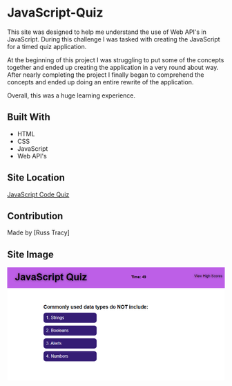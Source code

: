 # JavaScript-Quiz

This site was designed to help me understand the use of Web API's in JavaScript. During this challenge I was tasked with creating the JavaScript for a timed quiz application.

At the beginning of this project I was struggling to put some of the concepts together and ended up creating the application in a very round about way. After nearly completing the project I finally began to comprehend the concepts and ended up doing an entire rewrite of the application.

Overall, this was a huge learning experience.

## Built With
* HTML
* CSS
* JavaScript
* Web API's

## Site Location

[JavaScript Code Quiz](https://russtracy.github.io/JavaScript-Quiz/)

## Contribution
Made by [Russ Tracy]

## Site Image

![alt text](assets/images/JavaScriptQuizScreenShot.jpg)
